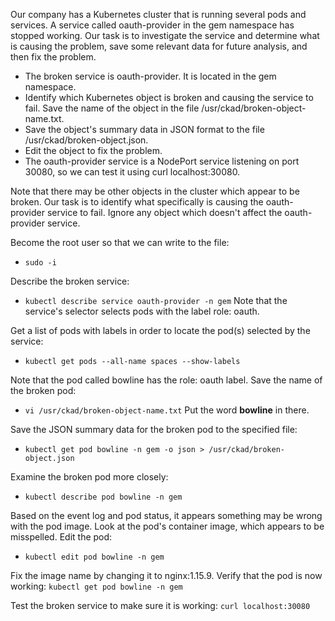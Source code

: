 Our company has a Kubernetes cluster that is running several pods and services. A service called oauth-provider in the gem namespace has stopped working. Our task is to investigate the service and determine what is causing the problem, save some relevant data for future analysis, and then fix the problem.

- The broken service is oauth-provider. It is located in the gem namespace.
- Identify which Kubernetes object is broken and causing the service to fail. Save the name of the object in the file /usr/ckad/broken-object-name.txt.
- Save the object's summary data in JSON format to the file /usr/ckad/broken-object.json.
- Edit the object to fix the problem.
- The oauth-provider service is a NodePort service listening on port 30080, so we can test it using curl localhost:30080.

Note that there may be other objects in the cluster which appear to be broken. Our task is to identify what specifically is causing the oauth-provider service to fail. Ignore any object which doesn't affect the oauth-provider service.

Become the root user so that we can write to the file:
- `sudo -i`

Describe the broken service:
- `kubectl describe service oauth-provider -n gem`
Note that the service's selector selects pods with the label role: oauth.

Get a list of pods with labels in order to locate the pod(s) selected by the service:
- `kubectl get pods --all-name spaces --show-labels`
  
Note that the pod called bowline has the role: oauth label.
Save the name of the broken pod:
- `vi /usr/ckad/broken-object-name.txt`
Put the word **bowline** in there.

Save the JSON summary data for the broken pod to the specified file:
- `kubectl get pod bowline -n gem -o json > /usr/ckad/broken-object.json`

Examine the broken pod more closely:
- `kubectl describe pod bowline -n gem`

Based on the event log and pod status, it appears something may be wrong with the pod image. Look at the pod's container image, which appears to be misspelled. Edit the pod:
- `kubectl edit pod bowline -n gem`

Fix the image name by changing it to nginx:1.15.9.
Verify that the pod is now working:
`kubectl get pod bowline -n gem`

Test the broken service to make sure it is working:
`curl localhost:30080`